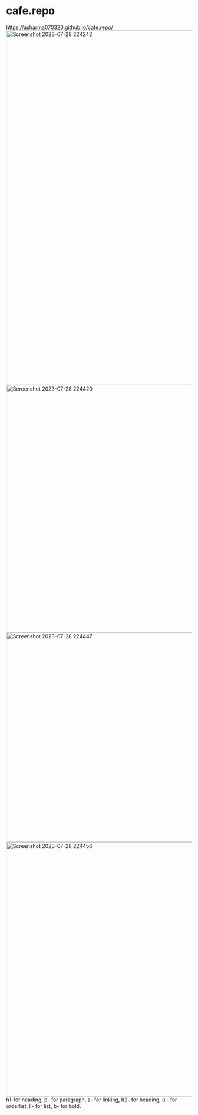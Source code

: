 # cafe.repo
https://asharma070320.github.io/cafe.repo/
<img width="960" alt="Screenshot 2023-07-28 224242" src="https://github.com/Asharma070320/cafe.repo/assets/127501344/22907a8e-398a-48a3-b060-7fc2afcf26c0">
<img width="670" alt="Screenshot 2023-07-28 224420" src="https://github.com/Asharma070320/cafe.repo/assets/127501344/1c2755f6-eee5-42a2-a455-d33e4395a02e">
<img width="568" alt="Screenshot 2023-07-28 224447" src="https://github.com/Asharma070320/cafe.repo/assets/127501344/91e109ad-7661-47a1-b08d-5d4d8ac9c3f8">
<img width="689" alt="Screenshot 2023-07-28 224456" src="https://github.com/Asharma070320/cafe.repo/assets/127501344/66c699b8-29e4-4d53-89db-5bfd29eca9f1">
h1-for heading,
p- for paragraph,
a- for linking,
h2- for heading,
ul- for orderlist,
li- for list,
b- for bold.
